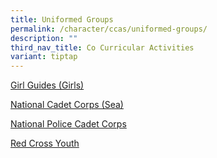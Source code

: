 ```yaml
---
title: Uniformed Groups
permalink: /character/ccas/uniformed-groups/
description: ""
third_nav_title: Co Curricular Activities
variant: tiptap
---
```

<p><a href="https://assumptionenglish.moe.edu.sg/character/ccas/uniformed-groups/girl-guides-girls/" rel="noopener noreferrer nofollow" target="_blank">Girl Guides (Girls)</a>
</p>
<p><a href="https://assumptionenglish.moe.edu.sg/character/ccas/uniformed-groups/national-cadet-corps-sea/" rel="noopener noreferrer nofollow" target="_blank">National Cadet Corps (Sea)</a>
</p>
<p><a href="https://assumptionenglish.moe.edu.sg/character/ccas/uniformed-groups/national-police-cadet-corps/" rel="noopener noreferrer nofollow" target="_blank">National Police Cadet Corps</a>
</p>
<p><a href="https://assumptionenglish.moe.edu.sg/character/ccas/uniformed-groups/red-cross-youth/" rel="noopener noreferrer nofollow" target="_blank">Red Cross Youth</a>
</p>